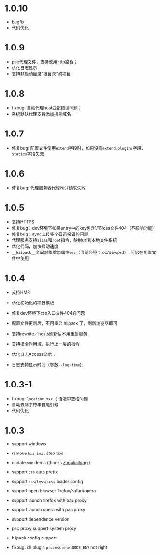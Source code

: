 # 1.0.10

* bugfix
* 代码优化

# 1.0.9

* pac代理文件，支持改用http路径；
* 优化日志显示
* 支持非启动目录"根目录"的项目

# 1.0.8

* fixbug: 自动代理host匹配错误问题；
* 系统默认代理支持添加排除域名

# 1.0.7

* 修复bug: 配置文件使用`extend`字段时，如果没有`extend.plugins`字段，`statics`字段失效

# 1.0.6

* 修复bug: 代理服务器代理`POST`请求失败

# 1.0.5

* 支持HTTPS
* 修复bug：dev环境下如果entry中的key包含'/'时css文件404（不影响功能）
* 修复bug：sync上传多个目录报错的问题
* 代理服务支持`alias`和`root`指令，映射url到本地文件系统
* 优化代码，加快启动速度
* `__hiipack__`全局对象增加属性`env`（当前环境：loc/dev/prd）, 可以在配置文件中使用

# 1.0.4

* 支持HMR
* 优化初始化的项目模板
* 修复dev环境下css入口文件404的问题

* 配置文件更新后，不用重启 hiipack 了，刷新浏览器即可
* 支持rewrite／hosts刷新后不用重启服务
* 支持指令作用域，执行上一层的指令

* 优化日志Access显示；
* 日志支持显示时间（参数`--log-time`);

# 1.0.3-1

* fixbug: `location xxx {` 语法中空格问题
* 自动去除字符串首尾引号
* 代码优化

# 1.0.3

* support windows

* remove `hii init` step tips
* update `vue` demo (thanks [zhouhailong](https://github.com/zhouhailong) )

* support `css` auto prefix
* support `css`/`less`/`scss` loader config

* support open browser firefox/safari/opera
* support launch firefox with pac proxy
* support launch opera with pac proxy
* support dependence version

* pac proxy support system proxy

* hiipack config support

* fixbug: dll plugin `process.env.NODE_ENV` not right
